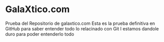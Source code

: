 # GalaXtico.com
Prueba del Repositorio de galaxtico.com
Esta es la prueba definitiva en GitHub para saber entender todo lo relacinado con Git 
I estamos dandole duro para poder entenderlo todo 
